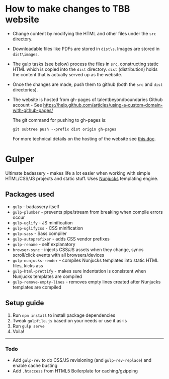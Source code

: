 # How to make changes to TBB website
* Change content by modifying the HTML and other files under the `src` directory.
* Downloadable files like PDFs are stored in `dist\s`. 
Images are stored in `dist\images`.  
* The gulp tasks (see below) process the files in `src`, 
constructing static HTML which is 
copied into the `dist` directory. `dist` (distribution) holds the content that 
is actually served up as the website.   
* Once the changes are made, push them to github (both the `src` and `dist`
directories). 
* The website is hosted from gh-pages of talentbeyondboundaries Github account - See https://help.github.com/articles/using-a-custom-domain-with-github-pages/ 
  
  The git command for pushing to gh-pages is:
  
  `git subtree push --prefix dist origin gh-pages`
  
  For more technical details on the hosting of the website see [this doc](https://docs.google.com/document/d/11b2mM3gAYk2aRGXQp8vJx0vMbO_Ht301SRuIfGFF2h0/edit#heading=h.gqh4mogqiiqn). 

# Gulper
Ultimate badassery - makes life a lot easier when working with simple HTML/CSS/JS projects and static stuff. Uses [Nunjucks](https://mozilla.github.io/nunjucks/) templating engine.

## Packages used
* `gulp` - badassery itself
* `gulp-plumber` - prevents pipe/stream from breaking when compile errors occur
* `gulp-uglify` - JS minification
* `gulp-uglifycss` - CSS minification
* `gulp-sass` - Sass compiler
* `gulp-autoprefixer` - adds CSS vendor prefixes
* `gulp-rename` - self explanatory
* `browser-sync` - injects CSS/JS assets when they change, syncs scroll/click events with all browsers/devices
* `gulp-nunjucks-render` - compiles Nunjucks templates into static HTML files, kicks ass
* `gulp-html-prettify` - makes sure indentation is consistent when Nunjucks templates are compiled
* `gulp-remove-empty-lines` - removes empty lines created after Nunjucks templates are compiled

## Setup guide
1. Run `npm install` to install package dependencies
2. Tweak `gulpfile.js` based on your needs or use it as-is
3. Run `gulp serve`
4. Voila!

---
### Todo
* Add `gulp-rev` to do CSS/JS revisioning (and `gulp-rev-replace`) and enable cache busting
* Add `.htaccess` from HTML5 Boilerplate for caching/gzipping
